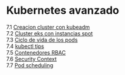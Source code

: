 # Kubernetes avanzado  
7.1 [Creacion cluster con kubeadm](kubeadm/README.md)  
7.2 [Cluster eks con instancias spot](spot/Spot.md)  
7.3 [Ciclo de vida de los pods](resources/README.md)  
7.4 [kubectl tips](kubectl-tips/Kubectl-tips.md)  
7.5 [Contenedores RBAC](security-pods/Rbac.md)  
7.6 [Security Context](security-pods/SecurityContext.md)  
7.7 [Pod scheduling](pod-scheduling/PodSchedule.md)  
